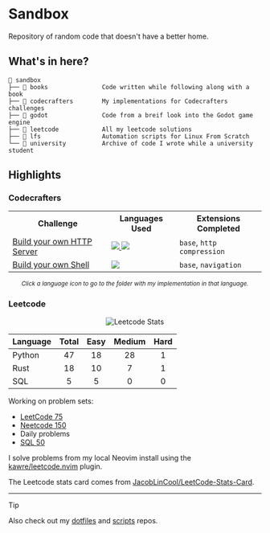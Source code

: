# Sandbox

Repository of random code that doesn't have a better home.

## What's in here?
```
📂 sandbox
├── 📂 books               Code written while following along with a book
├── 📂 codecrafters        My implementations for Codecrafters challenges
├── 📂 godot               Code from a breif look into the Godot game engine
├── 📂 leetcode            All my leetcode solutions
├── 📂 lfs                 Automation scripts for Linux From Scratch
└── 📂 university          Archive of code I wrote while a university student
```

## Highlights
### Codecrafters

<div align="center">

<table>
  <tr>
    <th>Challenge</th>
    <th>Languages Used</th>
    <th>Extensions Completed</th>
  </tr>
  
  <tr>
    <td><a href="https://app.codecrafters.io/courses/http-server">Build your own HTTP Server</a></td>
    <td>
      <a href="codecrafters/http/rust/">
        <img src="https://img.shields.io/badge/rust-D34516?style=for-the-badge&logo=rust&logoColor=white">
      </a>
      <a href="codecrafters/http/python/">
        <img src="https://img.shields.io/badge/python-306998?style=for-the-badge&logo=python&logoColor=white">
      </a>
    </td>
    <td>
      <code>base</code>, 
      <code>http compression</code>
    </td>
  </tr>

  <tr>
    <td><a href="https://app.codecrafters.io/courses/shell">Build your own Shell</a></td>
    <td>
      <a href="codecrafters/shell/rust/">
        <img src="https://img.shields.io/badge/rust-D34516?style=for-the-badge&logo=rust&logoColor=white">
      </a>
    </td>
    <td>
      <code>base</code>, 
      <code>navigation</code>
    </td>
  </tr>
</table>

<sub><i>Click a language icon to go to the folder with my implementation in that language.</i></sub>

</div>

### Leetcode

<div align="center">

![Leetcode Stats](https://leetcard.jacoblin.cool/Snxwman?ext=activity&theme=dark&font=Sora)

| Language | Total | Easy | Medium | Hard |
| -------- | :---: | :--: | :----: | :--: |
| Python   | 47    | 18   | 28     | 1    |
| Rust     | 18    | 10   | 7      | 1    |
| SQL      | 5     | 5    | 0      | 0    |

</div>

Working on problem sets:
- [LeetCode 75](https://leetcode.com/studyplan/leetcode-75/)
- [Neetcode 150](https://neetcode.io/roadmap)
- Daily problems
- [SQL 50](https://leetcode.com/studyplan/top-sql-50)

I solve problems from my local Neovim install using the [kawre/leetcode.nvim](https://github.com/kawre/leetcode.nvim) plugin.

The Leetcode stats card comes from [JacobLinCool/LeetCode-Stats-Card](https://github.com/JacobLinCool/LeetCode-Stats-Card).

---

> [!TIP]
> Also check out my [dotfiles](https://github.com/Snxwman/dotfiles) and [scripts](https://github.com/Snxwman/scripts) repos.


